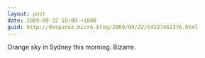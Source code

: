 ```yaml
---
layout: post
date: 2009-09-22 10:00 +1000
guid: http://desparoz.micro.blog/2009/09/22/t4297462376.html
---
```

Orange sky in Sydney this morning. Bizarre.
